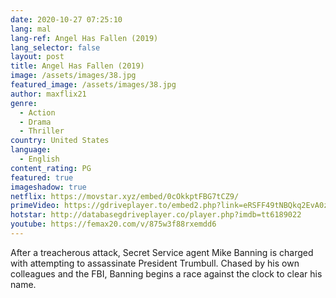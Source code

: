 ```yaml
---
date: 2020-10-27 07:25:10
lang: mal
lang-ref: Angel Has Fallen (2019)
lang_selector: false
layout: post
title: Angel Has Fallen (2019)
image: /assets/images/38.jpg
featured_image: /assets/images/38.jpg
author: maxflix21
genre:
  - Action
  - Drama
  - Thriller
country: United States
language:
  - English
content_rating: PG
featured: true
imageshadow: true
netflix: https://movstar.xyz/embed/0cOkkptFBG7tCZ9/
primeVideo: https://gdriveplayer.to/embed2.php?link=eRSFF49tNBQkq2EvA0z4fAWKkOCE%252F3Juq3tQD5ejtNWGHi6pehmhc1RVpkvlhD1SpBQn716M2wPpuLq5hC%252FwzcfNkDMm%252BFfZUfY0fPyUJYE%252FgTXntY7pkYOvym3kHqsLJUwd%252Fbm%252FkL13H%252BU0zG37UF0Tv1GfyovqTDrTJfQP8MO6DJvVtNRJN6301gEw%252FZHus%253D
hotstar: http://databasegdriveplayer.co/player.php?imdb=tt6189022
youtube: https://femax20.com/v/875w3f88rxemdd6
---
```

After a treacherous attack, Secret Service agent Mike Banning is charged with attempting to assassinate President Trumbull. Chased by his own colleagues and the FBI, Banning begins a race against the clock to clear his name.